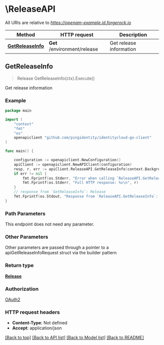 # \ReleaseAPI

All URIs are relative to *https://openam-example.id.forgerock.io*

Method | HTTP request | Description
------------- | ------------- | -------------
[**GetReleaseInfo**](ReleaseAPI.md#GetReleaseInfo) | **Get** /environment/release | Get release information



## GetReleaseInfo

> Release GetReleaseInfo(ctx).Execute()

Get release information



### Example

```go
package main

import (
    "context"
    "fmt"
    "os"
    openapiclient "github.com/pingidentity/identitycloud-go-client"
)

func main() {

    configuration := openapiclient.NewConfiguration()
    apiClient := openapiclient.NewAPIClient(configuration)
    resp, r, err := apiClient.ReleaseAPI.GetReleaseInfo(context.Background()).Execute()
    if err != nil {
        fmt.Fprintf(os.Stderr, "Error when calling `ReleaseAPI.GetReleaseInfo``: %v\n", err)
        fmt.Fprintf(os.Stderr, "Full HTTP response: %v\n", r)
    }
    // response from `GetReleaseInfo`: Release
    fmt.Fprintf(os.Stdout, "Response from `ReleaseAPI.GetReleaseInfo`: %v\n", resp)
}
```

### Path Parameters

This endpoint does not need any parameter.

### Other Parameters

Other parameters are passed through a pointer to a apiGetReleaseInfoRequest struct via the builder pattern


### Return type

[**Release**](Release.md)

### Authorization

[OAuth2](../README.md#OAuth2)

### HTTP request headers

- **Content-Type**: Not defined
- **Accept**: application/json

[[Back to top]](#) [[Back to API list]](../README.md#documentation-for-api-endpoints)
[[Back to Model list]](../README.md#documentation-for-models)
[[Back to README]](../README.md)

